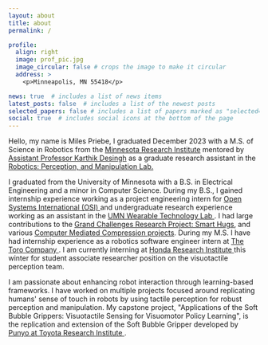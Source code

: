```yaml
---
layout: about
title: about
permalink: /

profile:
  align: right
  image: prof_pic.jpg
  image_circular: false # crops the image to make it circular
  address: >
    <p>Minneapolis, MN 55418</p>

news: true  # includes a list of news items
latest_posts: false  # includes a list of the newest posts
selected_papers: false # includes a list of papers marked as "selected={truse}"
social: true  # includes social icons at the bottom of the page
---
```


<!-- Write your biography here. Tell the world about yourself. Link to your favorite [subreddit](http://reddit.com). You can put a picture in, too. The code is already in, just name your picture `prof_pic.jpg` and put it in the `img/` folder.

Put your address / P.O. box / other info right below your picture. You can also disable any of these elements by editing `profile` property of the YAML header of your `_pages/about.md`. Edit `_bibliography/papers.bib` and Jekyll will render your [publications page](/al-folio/publications/) automatically.

Link to your social media connections, too. This theme is set up to use [Font Awesome icons](http://fortawesome.github.io/Font-Awesome/) and [Academicons](https://jpswalsh.github.io/academicons/), like the ones below. Add your Facebook, Twitter, LinkedIn, Google Scholar, or just disable all of them. -->
Hello, my name is Miles Priebe, I graduated December 2023 with a M.S. of Science in Robotics from the <a href="https://cse.umn.edu/mnri"> Minnesota Research Institute</a> mentored by <a href="https://karthikdesingh.com/"> Assistant Professor Karthik Desingh</a> as a graduate research assistant in the <a href="https://rpm-lab.github.io/"> Robotics: Perception, and Manipulation Lab.</a> 

 I graduated from the University of Minnesota with a B.S. in Electrical Engineering and a minor in Computer Science. During my B.S., I gained internship experience working as a project engineering intern for <a href="https://www.osii.com/"> Open Systems International (OSI) </a> and undergraduate research experience working as an assistant in the  <a href="https://design.umn.edu/wearable-technology-lab"> UMN Wearable Technology Lab </a>. I had large contributions to the <a href="https://smarthugs.umn.edu/"> Grand Challenges Research Project: Smart Hugs</a>, and various <a href="https://design.umn.edu/wearable-technology-lab/research/computer-mediated-compression"> Computer Mediated Compression projects</a>. During my M.S. I have had internship experience as a robotics software engineer intern at <a href="https://www.thetorocompany.com/"> The Toro Company </a>. I am currently interning at <a href="https://usa.honda-ri.com/"> Honda Research Institute </a> this winter for student associate researcher position on the visuotactile perception team.
 
 I am passionate about enhancing robot interaction through learning-based frameworks. I have worked on multiple projects focused around replicating humans' sense of touch in robots by using tactile perception for robust perception and manipulation. My capstone project, "Applications of the Soft Bubble Grippers: Visuotactile Sensing for Visuomotor Policy Learning", is the replication and extension of the Soft Bubble Gripper developed by <a href="https://punyo.tech/"> Punyo at Toyota Research Institute <a href="https://www.tri.global/"> </a>.

<!-- <a href="">   </a> -->